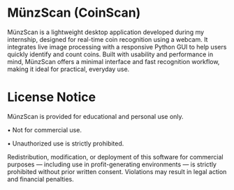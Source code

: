# MünzScan (CoinScan)
MünzScan is a lightweight desktop application developed during my internship, designed for real-time coin recognition using a webcam. It integrates live image processing with a responsive Python GUI to help users quickly identify and count coins. Built with usability and performance in mind, MünzScan offers a minimal interface and fast recognition workflow, making it ideal for practical, everyday use.

# License Notice
MünzScan is provided for educational and personal use only.

• 	Not for commercial use.

• 	Unauthorized use is strictly prohibited.

Redistribution, modification, or deployment of this software for commercial purposes — including use in profit-generating environments — is strictly prohibited without prior written consent. Violations may result in legal action and financial penalties.
